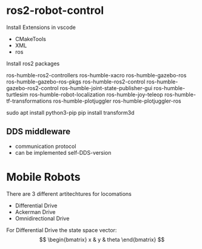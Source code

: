 # ros2-robot-control

Install Extensions in vscode
- CMakeTools
- XML
- ros

Install ros2 packages

ros-humble-ros2-controllers
ros-humble-xacro
ros-humble-gazebo-ros
ros-humble-gazebo-ros-pkgs
ros-humble-ros2-control
ros-humble-gazebo-ros2-control
ros-humble-joint-state-publisher-gui
ros-humble-turtlesim
ros-humble-robot-localization
ros-humble-joy-teleop
ros-humble-tf-transformations
ros-humble-plotjuggler
ros-humble-plotjuggler-ros

sudo apt install python3-pip
pip install transform3d

DDS middleware
--------------
* communication protocol
* can be implemented self-DDS-version

# Mobile Robots
There are 3 different artitechtures for locomations
- Differential Drive
- Ackerman Drive
- Omnidirectional Drive

For Differential Drive the state space vector:
$$   
\begin{bmatrix} x & y & theta \end{bmatrix}
$$
